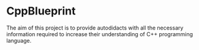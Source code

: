 # CppBlueprint
The aim of this project is to provide autodidacts with all the necessary information required to increase their understanding of C++ programming language.
